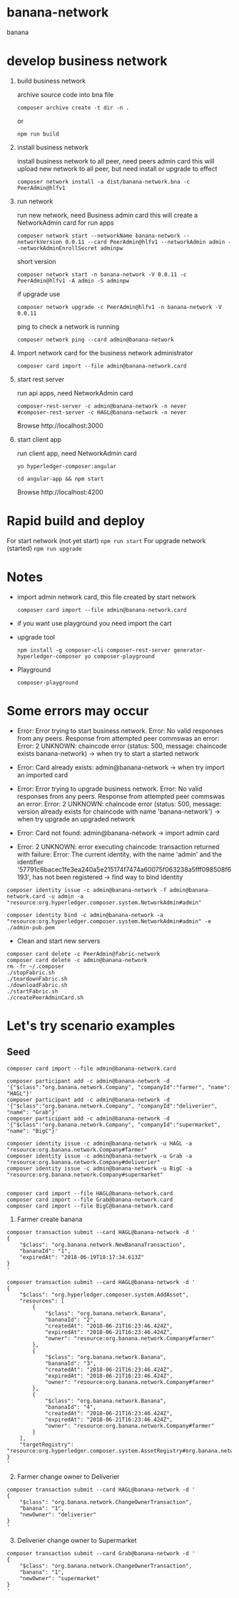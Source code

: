 # banana-network

banana


# develop business network

1. build business network

    archive source code into bna file
    ```
    composer archive create -t dir -n .
    ```
    or
    ```
    npm run build
    ```

2. install business network

    install business network to all peer, need peers admin card
    this will upload new network to all peer, but need install or upgrade to effect
    ```
    composer network install -a dist/banana-network.bna -c PeerAdmin@hlfv1
    ```

3. run network

    run new network, need Business admin card
    this will create a NetworkAdmin card for run apps
    ```
    composer network start --networkName banana-network --networkVersion 0.0.11 --card PeerAdmin@hlfv1 --networkAdmin admin --networkAdminEnrollSecret adminpw
    ```
    short version
    ```
    composer network start -n banana-network -V 0.0.11 -c PeerAdmin@hlfv1 -A admin -S adminpw
    ```

    if upgrade use
    ```
    composer network upgrade -c PeerAdmin@hlfv1 -n banana-network -V 0.0.11
    ```

    ping to check a network is running
    ```
    composer network ping --card admin@banana-network
    ```
4. Import network card for the business network administrator
    ```
    composer card import --file admin@banana-network.card
    ```
5. start rest server

    run api apps, need NetworkAdmin card
    ```
    composer-rest-server -c admin@banana-network -n never
    #composer-rest-server -c HAGL@banana-network -n never
    ```

    Browse http://localhost:3000

6. start client app

    run client app, need NetworkAdmin card
    ```
    yo hyperledger-composer:angular
    ```
    ```
    cd angular-app && npm start
    ```

    Browse http://localhost:4200

# Rapid build and deploy

For start network (not yet start) `npm run start`
For upgrade network (started) `npm run upgrade`

# Notes

- import admin network card, this file created by start network
    ```
    composer card import --file admin@banana-network.card
    ```

- if you want use playground you need import the cart

- upgrade tool
    ```
    npm install -g composer-cli composer-rest-server generator-hyperledger-composer yo composer-playground
    ```

- Playground
    ```
    composer-playground
    ```

# Some errors may occur
- Error: Error trying to start business network. Error: No valid responses from any peers.
Response from attempted peer commswas an error: Error: 2 UNKNOWN: chaincode error (status: 500, message: chaincode exists banana-network)
-> when try to start a started network

- Error: Card already exists: admin@banana-network
-> when try import an imported card

- Error: Error trying to upgrade business network. Error: No valid responses from any peers.
Response from attempted peer commswas an error: Error: 2 UNKNOWN: chaincode error (status: 500, message: version already exists for chaincode with name 'banana-network')
-> when try upgrade an upgraded network

- Error: Card not found: admin@banana-network
-> import admin card

- Error: 2 UNKNOWN: error executing chaincode: transaction returned with failure: Error: The current identity, with the name 'admin' and the identifier '57791c6bacec1fe3ea240a5e215174f7474a60075f063238a5fff098508f6193', has not been registered
-> find way to bind identity
```
composer identity issue -c admin@banana-network -f admin@banana-network.card -u admin -a "resource:org.hyperledger.composer.system.NetworkAdmin#admin"

composer identity bind -c admin@banana-network -a "resource:org.hyperledger.composer.system.NetworkAdmin#admin" -e ./admin-pub.pem
```

- Clean and start new servers
```
composer card delete -c PeerAdmin@fabric-network
composer card delete -c admin@banana-network
rm -fr ~/.composer
./stopFabric.sh
./teardownFabric.sh
./downloadFabric.sh
./startFabric.sh
./createPeerAdminCard.sh
```

# Let's try scenario examples
## Seed
```
composer card import --file admin@banana-network.card

composer participant add -c admin@banana-network -d '{"$class":"org.banana.network.Company", "companyId":"farmer", "name": "HAGL"}'
composer participant add -c admin@banana-network -d '{"$class":"org.banana.network.Company", "companyId":"deliverier", "name": "Grab"}'
composer participant add -c admin@banana-network -d '{"$class":"org.banana.network.Company", "companyId":"supermarket", "name": "BigC"}'

composer identity issue -c admin@banana-network -u HAGL -a "resource:org.banana.network.Company#farmer"
composer identity issue -c admin@banana-network -u Grab -a "resource:org.banana.network.Company#deliverier"
composer identity issue -c admin@banana-network -u BigC -a "resource:org.banana.network.Company#supermarket"


composer card import --file HAGL@banana-network.card
composer card import --file Grab@banana-network.card
composer card import --file BigC@banana-network.card
```

1. Farmer create banana
```
composer transaction submit --card HAGL@banana-network -d '
{
    "$class": "org.banana.network.NewBananaTransaction",
    "bananaId": "1",
    "expiredAt": "2018-06-19T18:17:34.613Z"
}
'

composer transaction submit --card HAGL@banana-network -d '
{
    "$class": "org.hyperledger.composer.system.AddAsset",
    "resources": [
        {
            "$class": "org.banana.network.Banana",
            "bananaId": "2",
            "createdAt": "2018-06-21T16:23:46.424Z",
            "expiredAt": "2018-06-21T16:23:46.424Z",
            "owner": "resource:org.banana.network.Company#farmer"
        },
        {
            "$class": "org.banana.network.Banana",
            "bananaId": "3",
            "createdAt": "2018-06-21T16:23:46.424Z",
            "expiredAt": "2018-06-21T16:23:46.424Z",
            "owner": "resource:org.banana.network.Company#farmer"
        },
        {
            "$class": "org.banana.network.Banana",
            "bananaId": "4",
            "createdAt": "2018-06-21T16:23:46.424Z",
            "expiredAt": "2018-06-21T16:23:46.424Z",
            "owner": "resource:org.banana.network.Company#farmer"
        }
    ],
    "targetRegistry": "resource:org.hyperledger.composer.system.AssetRegistry#org.banana.network.Banana"
}
'
```

2. Farmer change owner to Deliverier
```
composer transaction submit --card HAGL@banana-network -d '
{
    "$class": "org.banana.network.ChangeOwnerTransaction",
    "banana": "1",
    "newOwner": "deliverier"
}
'
```

3. Deliverier change owner to Supermarket
```
composer transaction submit --card Grab@banana-network -d '
{
    "$class": "org.banana.network.ChangeOwnerTransaction",
    "banana": "1",
    "newOwner": "supermarket"
}
'
```
